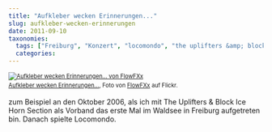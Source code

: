 ```yaml
---
title: "Aufkleber wecken Erinnerungen..."
slug: aufkleber-wecken-erinnerungen
date: 2011-09-10
taxonomies:
  tags: ["Freiburg", "Konzert", "locomondo", "the uplifters &amp; block ice horn section", "waldsee", "Musik"]
  categories: 
---
```


<div style="margin: 0 0 10px 0; padding: 0; font-size: 0.8em; line-height: 1.6em;"><a href="http://www.flickr.com/photos/flowfxx/6131440937/" title="Aufkleber wecken Erinnerungen..."><img src="http://farm7.static.flickr.com/6198/6131440937_c1be9fb68d.jpg" alt="Aufkleber wecken Erinnerungen... von FlowFXx"></a><br><span style="margin: 0;"><a href="http://www.flickr.com/photos/flowfxx/6131440937/">Aufkleber wecken Erinnerungen...</a>, Foto von <a href="http://www.flickr.com/photos/flowfxx/">FlowFXx</a> auf Flickr.</span></div>

zum Beispiel an den Oktober 2006, als ich mit The Uplifters &amp; Block Ice Horn Section als Vorband das erste Mal im Waldsee in Freiburg aufgetreten bin. Danach spielte Locomondo.